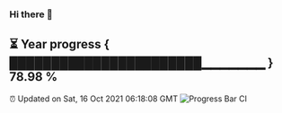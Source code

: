 ### Hi there 👋
⏳ Year progress { ███████████████████████▁▁▁▁▁▁▁ } 78.98 %
---
⏰ Updated on Sat, 16 Oct 2021 06:18:08 GMT
![Progress Bar CI](https://github.com/liununu/liununu/workflows/Progress%20Bar%20CI/badge.svg)
